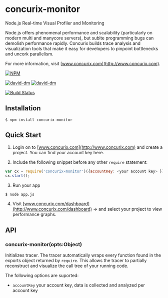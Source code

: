 # concurix-monitor
Node.js Real-time Visual Profiler and Monitoring

Node.js offers phenomenal performance and scalability (particularly on modern multi and manycore servers), but sublte programming bugs can demolish performance rapidly. Concurix builds trace analysis and visualization tools that make it easy for developers to pinpoint bottlenecks and uncork parallelism. 

For more information, visit [www.concurix.com](http://www.concurix.com).

[![NPM](https://nodei.co/npm/concurix-monitor.png)](https://nodei.co/npm/concurix-monitor/)

[![david-dm](https://david-dm.org/Concurix/concurix-monitor.png)](https://david-dm.org/Concurix/concurix-monitor)
[![david-dm](https://david-dm.org/Concurix/concurix-monitor/dev-status.png)](https://david-dm.org/Concurix/concurix-monitor#info=devDependencies)

[![Build Status](https://travis-ci.org/Concurix/concurix-monitor.png?branch=master)](https://travis-ci.org/Concurix/concurix-monitor)

## Installation
    $ npm install concurix-monitor

## Quick Start

1. Login on to [www.concurix.com](http://www.concurix.com) and create a project.  You can find your account key here.

2. Include the following snippet before any other ``require`` statement:

 ```js
 var cx = require('concurix-monitor')({accountKey: <your account key> });
 cx.start();
 ```

3. Run your app
 
 ```
 $ node app.js
 ```

4. Visit [www.concurix.com/dashboard](http://www.concurix.com/dashboard) -> and select your project to view performance graphs.


## API

### concurix-monitor(opts:Object)
Initializes tracer. The tracer automatically wraps every function found in the exports object returned by ``require``. This allows the tracer to partially reconstruct and visualize the call tree of your running code. 

The following options are suported:

* ``accountKey`` your account key, data is collected and analyzed per account key
